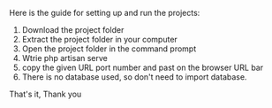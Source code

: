 Here is the guide for setting up and run the projects:

1. Download the project folder
2. Extract the project folder in your computer
3. Open the project folder in the command prompt
4. Wtrie php artisan serve
5. copy the given URL port number and past on the browser URL bar
6. There is no database used, so don't need to import database.

That's it, Thank you
